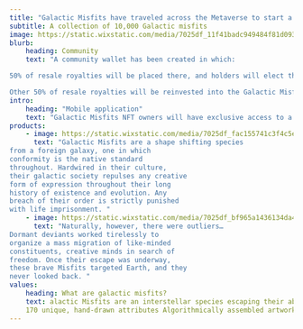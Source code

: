 ```yaml
---
title: "Galactic Misfits have traveled across the Metaverse to start a new life within the Cardano blockchain"
subtitle: A collection of 10,000 Galactic misfits
image: https://static.wixstatic.com/media/7025df_11f41badc949484f81d093a42a316171~mv2.jpg/v1/fill/w_1655,h_931,al_c,q_85,usm_0.66_1.00_0.01,enc_auto/7025df_11f41badc949484f81d093a42a316171~mv2.jpg
blurb:
    heading: Community
    text: "A community wallet has been created in which:

50% of resale royalties will be placed there, and holders will elect the allocation of these funds

Other 50% of resale royalties will be reinvested into the Galactic Misfits brand"
intro:
    heading: "Mobile application"
    text: "Galactic Misfits NFT owners will have exclusive access to a play-to-earn mobile game."
products:
    - image: https://static.wixstatic.com/media/7025df_fac155741c3f4c5ebcb843f9e7dd7283~mv2.png/v1/fill/w_320,h_320,al_c,q_85,usm_0.66_1.00_0.01,enc_auto/Black%20copy.png
      text: "Galactic Misfits are a shape shifting species
from a foreign galaxy, one in which
conformity is the native standard
throughout. Hardwired in their culture,
their galactic society repulses any creative
form of expression throughout their long
history of existence and evolution. Any
breach of their order is strictly punished
with life imprisonment. "
    - image: https://static.wixstatic.com/media/7025df_bf965a1436134da49b66b5a55ac61c9a~mv2.png/v1/fill/w_300,h_300,al_c,q_85,usm_0.66_1.00_0.01,enc_auto/Yeezy%20copy.png
      text: "Naturally, however, there were outliers…
Dormant deviants worked tirelessly to
organize a mass migration of like-minded
constituents, creative minds in search of
freedom. Once their escape was underway,
these brave Misfits targeted Earth, and they
never looked back. "
values:
    heading: What are galactic misfits?
    text: alactic Misfits are an interstellar species escaping their aboriginal galaxy to seek refuge here on Earth. This collection is their best effort to fit in...
    170 unique, hand-drawn attributes Algorithmically assembled artwork Designed on the Cardano blockchain.
---
```


